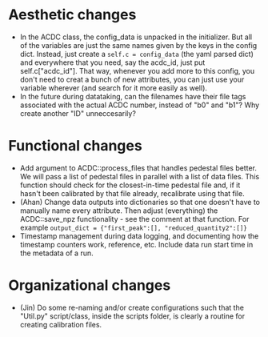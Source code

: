 # Aesthetic changes
- In the ACDC class, the config_data is unpacked in the initializer. But all of the variables are just the same names given by the keys in the config dict. Instead, just create a `self.c = config_data` (the yaml parsed dict) and everywhere that you need, say the acdc_id, just put self.c["acdc_id"]. That way, whenever you add more to this config, you don't need to creat a bunch of new attributes, you can just use your variable wherever (and search for it more easily as well). 
- In the future during datataking, can the filenames have their file tags associated with the actual ACDC number, instead of "b0" and "b1"? Why create another "ID" unneccesarily?


# Functional changes
- Add argument to ACDC::process_files that handles pedestal files better. We will pass a list of pedestal files in parallel with a list of data files. This function should check for the closest-in-time pedestal file and, if it hasn't been calibrated by that file already, recalibrate using that file. 
- (Ahan) Change data outputs into dictionaries so that one doesn't have to manually name every attribute. Then adjust (everything) the ACDC::save_npz functionality - see the comment at that function. For example `output_dict = {"first_peak":[], "reduced_quantity2":[]}`
- Timestamp management during data logging, and documenting how the timestamp counters work, reference, etc. Include data run start time in the metadata of a run.


# Organizational changes
- (Jin) Do some re-naming and/or create configurations such that the "Util.py" script/class, inside the scripts folder, is clearly a routine for creating calibration files. 




